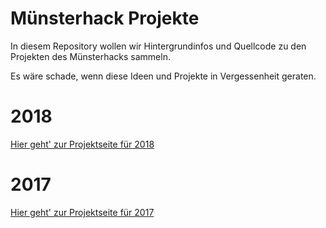 # Münsterhack Projekte

In diesem Repository wollen wir Hintergrundinfos und Quellcode zu den Projekten des Münsterhacks sammeln.

Es wäre schade, wenn diese Ideen und Projekte in Vergessenheit geraten.

# 2018 

[Hier geht' zur Projektseite für 2018](2018.md)

# 2017

[Hier geht' zur Projektseite für 2017](2017.md)